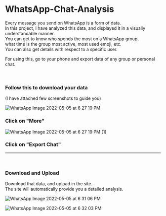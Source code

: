 # WhatsApp-Chat-Analysis
Every message you send on WhatsApp is a form of data.<br>
In this project, I have analyzed this data, and displayed it in a visually understandable manner.<br>
You can get to know who spends the most on a WhatsApp group,<br>
what time is the group most active, most used emoji, etc.<br>
You can also get details with respect to a specific user.<br>

For using this, go to your phone and export data of any group or personal chat. <br>
<br>
<br>
### Follow this to download your data <br>
(I have attached few screenshots to guide you)

![WhatsApp Image 2022-05-05 at 6 27 19 PM](https://user-images.githubusercontent.com/76225348/166927630-13886064-a41b-42ea-abaa-daa63bc9d9e9.jpeg)
### Click on "More"
![WhatsApp Image 2022-05-05 at 6 27 19 PM (1)](https://user-images.githubusercontent.com/76225348/166927669-4e640ac2-c830-4382-9fb8-f8b8af28b8f3.jpeg)
### Click on "Export Chat"

<hr>
<br>

### Download and Upload
Download that data, and upload in the site.<br>
The site will automatically provide you a detailed analysis.<br>

![WhatsApp Image 2022-05-05 at 6 31 06 PM](https://user-images.githubusercontent.com/76225348/166928243-ea716581-7718-4952-ad5b-5ce7193d4bed.jpeg)

![WhatsApp Image 2022-05-05 at 6 32 03 PM](https://user-images.githubusercontent.com/76225348/166928370-eba8f688-cdf3-4d19-b9e0-c5b16a958137.jpeg)
